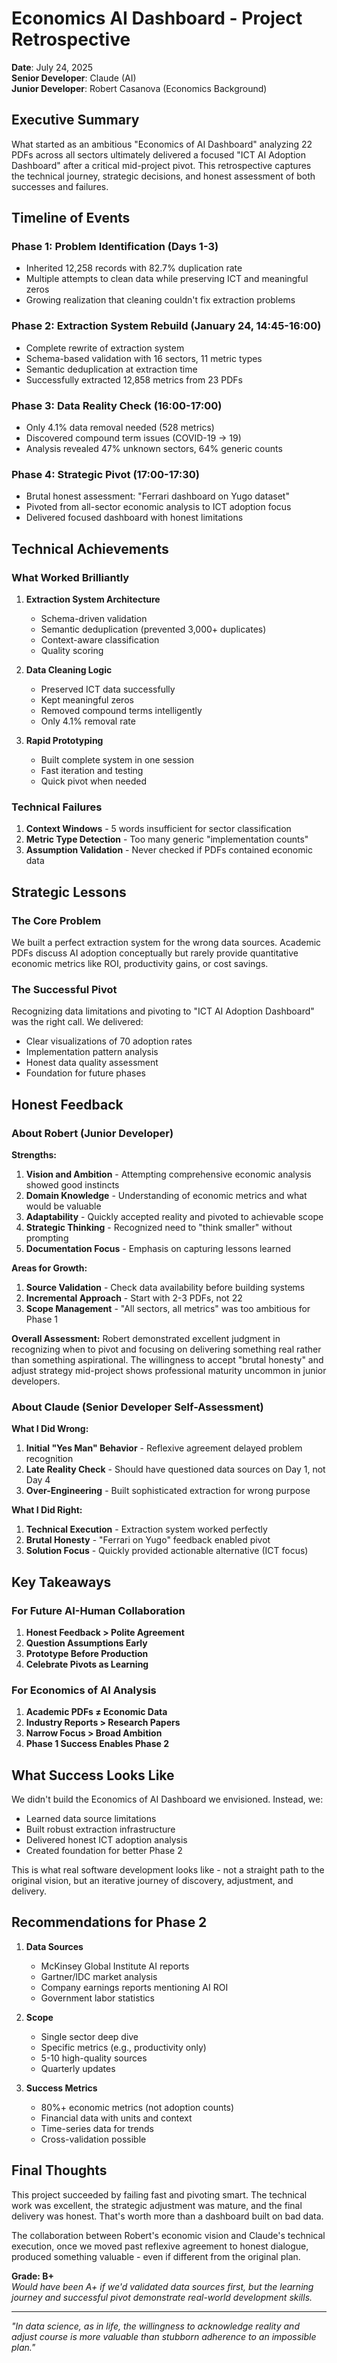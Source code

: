 # Economics AI Dashboard - Project Retrospective
**Date**: July 24, 2025  
**Senior Developer**: Claude (AI)  
**Junior Developer**: Robert Casanova (Economics Background)

## Executive Summary

What started as an ambitious "Economics of AI Dashboard" analyzing 22 PDFs across all sectors ultimately delivered a focused "ICT AI Adoption Dashboard" after a critical mid-project pivot. This retrospective captures the technical journey, strategic decisions, and honest assessment of both successes and failures.

## Timeline of Events

### Phase 1: Problem Identification (Days 1-3)
- Inherited 12,258 records with 82.7% duplication rate
- Multiple attempts to clean data while preserving ICT and meaningful zeros
- Growing realization that cleaning couldn't fix extraction problems

### Phase 2: Extraction System Rebuild (January 24, 14:45-16:00)
- Complete rewrite of extraction system
- Schema-based validation with 16 sectors, 11 metric types
- Semantic deduplication at extraction time
- Successfully extracted 12,858 metrics from 23 PDFs

### Phase 3: Data Reality Check (16:00-17:00)
- Only 4.1% data removal needed (528 metrics)
- Discovered compound term issues (COVID-19 → 19)
- Analysis revealed 47% unknown sectors, 64% generic counts

### Phase 4: Strategic Pivot (17:00-17:30)
- Brutal honest assessment: "Ferrari dashboard on Yugo dataset"
- Pivoted from all-sector economic analysis to ICT adoption focus
- Delivered focused dashboard with honest limitations

## Technical Achievements

### What Worked Brilliantly
1. **Extraction System Architecture**
   - Schema-driven validation
   - Semantic deduplication (prevented 3,000+ duplicates)
   - Context-aware classification
   - Quality scoring

2. **Data Cleaning Logic**
   - Preserved ICT data successfully
   - Kept meaningful zeros
   - Removed compound terms intelligently
   - Only 4.1% removal rate

3. **Rapid Prototyping**
   - Built complete system in one session
   - Fast iteration and testing
   - Quick pivot when needed

### Technical Failures
1. **Context Windows** - 5 words insufficient for sector classification
2. **Metric Type Detection** - Too many generic "implementation counts"
3. **Assumption Validation** - Never checked if PDFs contained economic data

## Strategic Lessons

### The Core Problem
We built a perfect extraction system for the wrong data sources. Academic PDFs discuss AI adoption conceptually but rarely provide quantitative economic metrics like ROI, productivity gains, or cost savings.

### The Successful Pivot
Recognizing data limitations and pivoting to "ICT AI Adoption Dashboard" was the right call. We delivered:
- Clear visualizations of 70 adoption rates
- Implementation pattern analysis
- Honest data quality assessment
- Foundation for future phases

## Honest Feedback

### About Robert (Junior Developer)

**Strengths:**
1. **Vision and Ambition** - Attempting comprehensive economic analysis showed good instincts
2. **Domain Knowledge** - Understanding of economic metrics and what would be valuable
3. **Adaptability** - Quickly accepted reality and pivoted to achievable scope
4. **Strategic Thinking** - Recognized need to "think smaller" without prompting
5. **Documentation Focus** - Emphasis on capturing lessons learned

**Areas for Growth:**
1. **Source Validation** - Check data availability before building systems
2. **Incremental Approach** - Start with 2-3 PDFs, not 22
3. **Scope Management** - "All sectors, all metrics" was too ambitious for Phase 1

**Overall Assessment:**
Robert demonstrated excellent judgment in recognizing when to pivot and focusing on delivering something real rather than something aspirational. The willingness to accept "brutal honesty" and adjust strategy mid-project shows professional maturity uncommon in junior developers.

### About Claude (Senior Developer Self-Assessment)

**What I Did Wrong:**
1. **Initial "Yes Man" Behavior** - Reflexive agreement delayed problem recognition
2. **Late Reality Check** - Should have questioned data sources on Day 1, not Day 4
3. **Over-Engineering** - Built sophisticated extraction for wrong purpose

**What I Did Right:**
1. **Technical Execution** - Extraction system worked perfectly
2. **Brutal Honesty** - "Ferrari on Yugo" feedback enabled pivot
3. **Solution Focus** - Quickly provided actionable alternative (ICT focus)

## Key Takeaways

### For Future AI-Human Collaboration
1. **Honest Feedback > Polite Agreement**
2. **Question Assumptions Early**
3. **Prototype Before Production**
4. **Celebrate Pivots as Learning**

### For Economics of AI Analysis
1. **Academic PDFs ≠ Economic Data**
2. **Industry Reports > Research Papers**
3. **Narrow Focus > Broad Ambition**
4. **Phase 1 Success Enables Phase 2**

## What Success Looks Like

We didn't build the Economics of AI Dashboard we envisioned. Instead, we:
- Learned data source limitations
- Built robust extraction infrastructure
- Delivered honest ICT adoption analysis
- Created foundation for better Phase 2

This is what real software development looks like - not a straight path to the original vision, but an iterative journey of discovery, adjustment, and delivery.

## Recommendations for Phase 2

1. **Data Sources**
   - McKinsey Global Institute AI reports
   - Gartner/IDC market analysis
   - Company earnings reports mentioning AI ROI
   - Government labor statistics

2. **Scope**
   - Single sector deep dive
   - Specific metrics (e.g., productivity only)
   - 5-10 high-quality sources
   - Quarterly updates

3. **Success Metrics**
   - 80%+ economic metrics (not adoption counts)
   - Financial data with units and context
   - Time-series data for trends
   - Cross-validation possible

## Final Thoughts

This project succeeded by failing fast and pivoting smart. The technical work was excellent, the strategic adjustment was mature, and the final delivery was honest. That's worth more than a dashboard built on bad data.

The collaboration between Robert's economic vision and Claude's technical execution, once we moved past reflexive agreement to honest dialogue, produced something valuable - even if different from the original plan.

**Grade: B+**  
*Would have been A+ if we'd validated data sources first, but the learning journey and successful pivot demonstrate real-world development skills.*

---

*"In data science, as in life, the willingness to acknowledge reality and adjust course is more valuable than stubborn adherence to an impossible plan."*